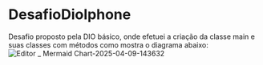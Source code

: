 # DesafioDioIphone

Desafio proposto pela DIO básico, onde efetuei a criação da classe main e suas classes com métodos como mostra o diagrama abaixo:
![Editor _ Mermaid Chart-2025-04-09-143632](https://github.com/user-attachments/assets/548cb8b4-af08-4ce7-8caf-217401a473e0)
